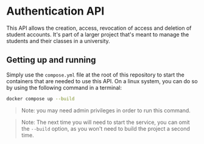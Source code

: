 # Authentication API

This API allows the creation, access, revocation of access and deletion of student accounts. It's part of a larger project that's meant to manage the students and their classes in a university.

## Getting up and running

Simply use the `compose.yml` file at the root of this repository to start the containers that are needed to use this API. On a linux system, you can do so by using the following command in a terminal:

```bash
docker compose up --build
```

> Note: you may need admin privileges in order to run this command.

> Note: The next time you will need to start the service, you can omit the `--build` option, as you won't need to build the project a second time.
